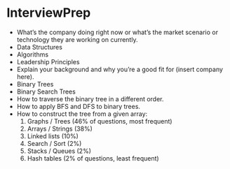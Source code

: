 # InterviewPrep
- What’s the company doing right now or what’s the market scenario or technology they are working on currently. 
- Data Structures 
- Algorithms 
- Leadership Principles 
- Explain your background and why you’re a good fit for (insert company here).
- Binary Trees
- Binary Search Trees
- How to traverse the binary tree in a different order.
- How to apply BFS and DFS to binary trees.
- How to construct the tree from a given array:
  1. Graphs / Trees (46% of questions, most frequent)
  2. Arrays / Strings (38%)     
  3. Linked lists (10%)     
  4. Search / Sort (2%)     
  5. Stacks / Queues (2%)     
  6. Hash tables (2% of questions, least frequent)
